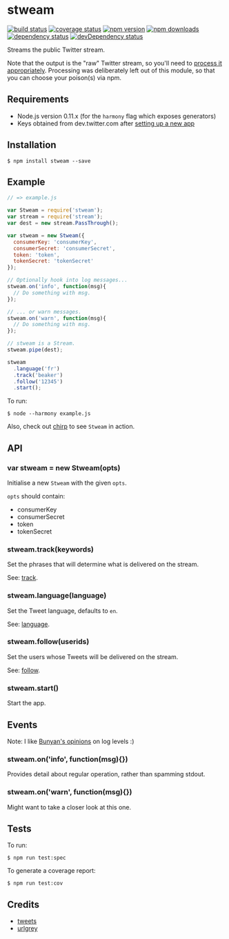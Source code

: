 # stweam

[![build status](https://img.shields.io/travis/tanem/stweam/master.svg?style=flat-square)](https://travis-ci.org/tanem/stweam)
[![coverage status](https://img.shields.io/coveralls/tanem/stweam.svg?style=flat-square)](https://coveralls.io/r/tanem/stweam)
[![npm version](https://img.shields.io/npm/v/stweam.svg?style=flat-square)](https://www.npmjs.com/package/stweam)
[![npm downloads](https://img.shields.io/npm/dm/stweam.svg?style=flat-square)](https://www.npmjs.com/package/stweam)
[![dependency status](https://david-dm.org/tanem/stweam.svg?style=flat-square)](https://david-dm.org/tanem/stweam)
[![devDependency status](https://david-dm.org/tanem/stweam/dev-status.svg?style=flat-square)](https://david-dm.org/tanem/stweam#info=devDependencies)

Streams the public Twitter stream.

Note that the output is the "raw" Twitter stream, so you'll need to [process it appropriately](https://dev.twitter.com/docs/streaming-apis/processing). Processing was deliberately left out of this module, so that you can choose your poison(s) via npm.

## Requirements

 * Node.js version 0.11.x (for the `harmony` flag which exposes generators)
 * Keys obtained from dev.twitter.com after [setting up a new app](https://apps.twitter.com/app/new)

## Installation

```
$ npm install stweam --save
```

## Example

```js
// => example.js

var Stweam = require('stweam');
var stream = require('stream');
var dest = new stream.PassThrough();

var stweam = new Stweam({
  consumerKey: 'consumerKey',
  consumerSecret: 'consumerSecret',
  token: 'token',
  tokenSecret: 'tokenSecret'
});

// Optionally hook into log messages...
stweam.on('info', function(msg){
  // Do something with msg.
});

// ... or warn messages.
stweam.on('warn', function(msg){
  // Do something with msg.
});

// stweam is a Stream.
stweam.pipe(dest);

stweam
  .language('fr')
  .track('beaker')
  .follow('12345')
  .start();
```

To run:

```
$ node --harmony example.js
```

Also, check out [chirp](https://github.com/tanem/chirp) to see `Stweam` in action.

## API

### var stweam = new Stweam(opts)

Initialise a new `Stweam` with the given `opts`.

`opts` should contain:

 * consumerKey
 * consumerSecret
 * token
 * tokenSecret

### stweam.track(keywords)

Set the phrases that will determine what is delivered on the stream.

See: [track](https://dev.twitter.com/docs/streaming-apis/parameters#track).

### stweam.language(language)

Set the Tweet language, defaults to `en`.

See: [language](https://dev.twitter.com/docs/streaming-apis/parameters#language).

### stweam.follow(userids)

Set the users whose Tweets will be delivered on the stream.

See: [follow](https://dev.twitter.com/docs/streaming-apis/parameters#follow).

### stweam.start()

Start the app.

## Events

Note: I like [Bunyan's opinions](https://github.com/trentm/node-bunyan#levels) on log levels :)

### stweam.on('info', function(msg){})

Provides detail about regular operation, rather than spamming stdout.

### stweam.on('warn', function(msg){})

Might want to take a closer look at this one.

## Tests

To run:

```
$ npm run test:spec
```

To generate a coverage report:

```
$ npm run test:cov
```

## Credits

 * [tweets](https://github.com/benfoxall/tweets)
 * [urlgrey](https://github.com/cainus/urlgrey)
